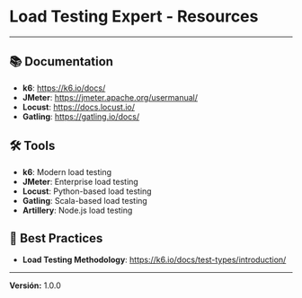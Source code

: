 # Load Testing Expert - Resources

---

## 📚 Documentation

- **k6**: https://k6.io/docs/
- **JMeter**: https://jmeter.apache.org/usermanual/
- **Locust**: https://docs.locust.io/
- **Gatling**: https://gatling.io/docs/

## 🛠️ Tools

- **k6**: Modern load testing
- **JMeter**: Enterprise load testing
- **Locust**: Python-based load testing
- **Gatling**: Scala-based load testing
- **Artillery**: Node.js load testing

## 📖 Best Practices

- **Load Testing Methodology**: https://k6.io/docs/test-types/introduction/

---

**Versión:** 1.0.0
